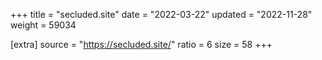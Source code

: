 +++
title = "secluded.site"
date = "2022-03-22"
updated = "2022-11-28"
weight = 59034

[extra]
source = "https://secluded.site/"
ratio = 6
size = 58
+++
